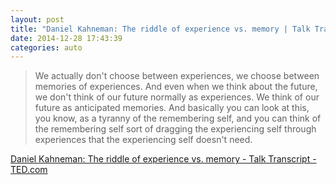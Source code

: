 ```yaml
---
layout: post
title: "Daniel Kahneman: The riddle of experience vs. memory | Talk Transcript | TED.com"
date: 2014-12-28 17:43:39
categories: auto
---
```


> We actually don't choose between experiences, we choose between memories of experiences. And even when we think about the future, we don't think of our future normally as experiences. We think of our future as anticipated memories. And basically you can look at this, you know, as a tyranny of the remembering self, and you can think of the remembering self sort of dragging the experiencing self through experiences that the experiencing self doesn't need.

 <!-- --> 

[Daniel Kahneman: The riddle of experience vs. memory - Talk Transcript - TED.com](http://www.ted.com/talks/daniel_kahneman_the_riddle_of_experience_vs_memory/transcript?language=en)